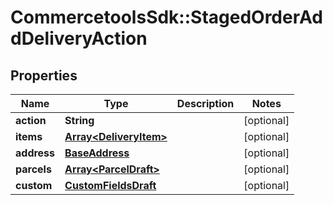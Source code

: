# CommercetoolsSdk::StagedOrderAddDeliveryAction

## Properties
Name | Type | Description | Notes
------------ | ------------- | ------------- | -------------
**action** | **String** |  | [optional] 
**items** | [**Array&lt;DeliveryItem&gt;**](DeliveryItem.md) |  | [optional] 
**address** | [**BaseAddress**](BaseAddress.md) |  | [optional] 
**parcels** | [**Array&lt;ParcelDraft&gt;**](ParcelDraft.md) |  | [optional] 
**custom** | [**CustomFieldsDraft**](CustomFieldsDraft.md) |  | [optional] 

